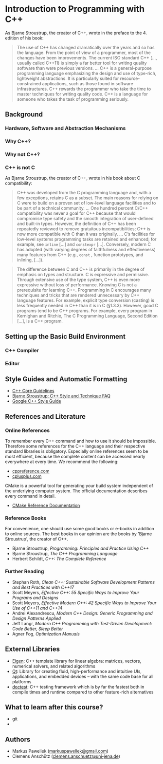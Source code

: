 # Introduction to Programming with C++

As Bjarne Stroustrup, the creator of C++, wrote in the preface to the 4. edition of his book:
>The use of C++ has changed dramatically over the years and so has the language.
>From the point of view of a programmer, most of the changes have been improvements.
>The current ISO standard C++ (..., usually called C++11) is simply a far better tool for writing quality software than were previous versions.
>...
>C++ is a general-purpose programming language emphasizing the design and use of type-rich, lightweight abstractions.
>It is particularly suited for resource-constrained applications, such as those found in software infrastructures.
>C++ rewards the programmer who take the time to master techniques for writing quality code.
>C++ is a language for someone who takes the task of programming seriously.

## Background
### Hardware, Software and Abstraction Mechanisms
### Why C++?
### Why not C++?
### C++ is not C
As Bjarne Stroustrup, the creator of C++, wrote in his book about C compatibility:

>C++ was developed from the C programming language and, with a few exceptions, retains C as a subset.
>The main reasons for relying on C were to build on a proven set of low-level language facilities and to be part of a technical community.
>...
>One hundred percent C/C++ compatibility was never a goal for C++ because that would compromise type safety and the smooth integration of user-defined and built-in types.
>However, the definition of C++ has been repeatedly reviewed to remove gratuitous incompatibilities; C++ is now more compatible with C than it was originally.
>...
>C’s facilities for low-level systems programming tasks are retained and enhanced; for example, see `inline` [...] and `constexpr` [...].
>Conversely, modern C has adopted (with varying degrees of faithfulness and effectiveness) many features from C++ (e.g., `const` , function prototypes, and inlining, [...]).

>The difference between C and C++ is primarily in the degree of emphasis on types and structure.
>C is expressive and permissive.
>Through extensive use of the type system, C++ is even more expressive without loss of performance.
>Knowing C is not a prerequisite for learning C++.
>Programming in C encourages many techniques and tricks that are rendered unnecessary by C++ language features.
>For example, explicit type conversion (casting) is less frequently needed in C++ than it is in C (§1.3.3).
>However, good C programs tend to be C++ programs.
>For example, every program in Kernighan and Ritchie, The
C Programming Language, Second Edition [...], is a C++ program.


## Setting up the Basic Build Environment
### C++ Compiler
### Editor

## Style Guides and Automatic Formatting
- [C++ Core Guidelines](https://github.com/isocpp/CppCoreGuidelines/blob/master/CppCoreGuidelines.md)
- [Bjarne Stroustrup: C++ Style and Technique FAQ](http://www.stroustrup.com/bs_faq2.html)
- [Google C++ Style Guide](https://google.github.io/styleguide/cppguide.html)

## References and Literature
### Online References
To remember every C++ command and how to use it should be impossible.
Therefore some references for the C++ language and their respective standard libraries is obligatory.
Especially online references seem to be most efficient, because the complete content can be accessed nearly everywhere at every time.
We recommend the following:
- [cppreference.com](https://en.cppreference.com/w/)
- [cplusplus.com](http://www.cplusplus.com/)

CMake is a powerful tool for generating your build system independent of the underlying computer system.
The official documentation describes every command in detail.
- [CMake Reference Documentation](https://cmake.org/documentation/)

### Reference Books
For convenience, one should use some good books or e-books in addition to online sources.
The best books in our opinion are the books by 'Bjarne Stroustrup', the creator of C++.
- Bjarne Stroustrup, *Programming: Principles and Practice Using C++*
- Bjarne Stroustrup, *The C++ Programming Language*
- Herbert Schildt, *C++: The Complete Reference*

### Further Reading
- Stephan Roth, *Clean C++: Sustainable Software Development Patterns and Best Practices with C++17*
- Scott Meyers, *Effective C++: 55 Specific Ways to Improve Your Programs and Designs*
- Scott Meyers, *Effective Modern C++: 42 Specific Ways to Improve Your Use of C++11 and C++14*
- Andrei Alexandrescu, *Modern C++ Design: Generic Programming and Design Patterns Applied*
- Jeff Langr, *Modern C++ Programming with Test-Driven Development: Code Better, Sleep Better*
- Agner Fog, *Optimization Manuals*

## External Libraries
- [Eigen](http://eigen.tuxfamily.org/index.php?title=Main_Page): C++ template library for linear algebra: matrices, vectors, numerical solvers, and related algorithms
- [Qt](https://www.qt.io/): Library for creating fluid, high-performance and intuitive UIs, applications, and embedded devices – with the same code base for all platforms
- [doctest](https://github.com/onqtam/doctest): C++ testing framework which is by far the fastest both in compile times and runtime compared to other feature-rich alternatives

## What to learn after this course?
- git
- 

## Authors
- Markus Pawellek (markuspawellek@gmail.com)
- Clemens Anschütz (clemens.anschuetz@uni-jena.de)